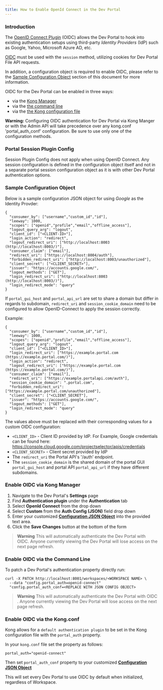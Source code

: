 ```yaml
---
title: How to Enable OpenId Connect in the Dev Portal
---
```


### Introduction

The [OpenID Connect Plugin](/hub/kong-inc/openid-connect/) (OIDC)
allows the Dev Portal to hook into existing authentication setups using third-party
*Identity Providers* (IdP) such as Google, Yahoo, Microsoft Azure AD, etc.

[OIDC](/hub/kong-inc/openid-connect/) must be used with
the `session` method, utilizing cookies for Dev Portal File API requests.

In addition, a configuration object is required to enable OIDC, please refer to the
[Sample Configuration Object](#/sample-configuration-object) section of this
document for more information.

OIDC for the Dev Portal can be enabled in three ways:

- via the [Kong Manager](#enable-oidc-via-kong-manager)
- via the [the command line](#enable-oidc-via-the-command-line)
- via the [the Kong configuration file](#enable-oidc-via-the-kongconf)

**Warning:** Configuring OIDC authentication for Dev Portal via Kong Manger or with the Admin API will take precedence over any kong.conf 'portal_auth_conf' configuration. Be sure to use only one of the configuration methods.  


### Portal Session Plugin Config

Session Plugin Config does not apply when using OpenID Connect. Any session
configuration is defined in the configuration object itself and not
in a separate portal session configuration object as it is with other Dev Portal authentication options.

### Sample Configuration Object

Below is a sample configuration JSON object for using *Google* as the Identity
Provder:

```
{
  "consumer_by": ["username","custom_id","id"],
  "leeway": 1000,
  "scopes": ["openid","profile","email","offline_access"],
  "logout_query_arg": "logout",
  "client_id": ["<CLIENT-ID>"],
  "login_action": "redirect",
  "logout_redirect_uri": ["http://localhost:8003 (http://localhost:8003/)"],
  "consumer_claim": ["email"],
  "redirect_uri": ["https://localhost:8004/auth"],
  "forbidden_redirect_uri": ["http://localhost:8003/unauthorized"],
  "client_secret": ["<CLIENT_SECRET>"],
  "issuer": "https://accounts.google.com/",
  "logout_methods": ["GET"],
  "login_redirect_uri": ["http://localhost:8003 (http://localhost:8003/)"],
  "login_redirect_mode": "query"
}
```

If `portal_gui_host` and `portal_api_url` are set to share a domain but differ
in regards to subdomain, `redirect_uri` and `session_cookie_domain` need to be
configured to allow OpenID-Connect to apply the session correctly.

Example:

```
{
  "consumer_by": ["username","custom_id","id"],
  "leeway": 1000,
  "scopes": ["openid","profile","email","offline_access"],
  "logout_query_arg": "logout",
  "client_id": ["<CLIENT_ID>"],
  "login_redirect_uri": ["https://example.portal.com (https://example.portal.com/)"],
  "login_action": "redirect",
  "logout_redirect_uri": ["https://example.portal.com (https://example.portal.com/)"],
  "consumer_claim": ["email"],
  "redirect_uri": ["https://example.portalapi.com/auth"],
  "session_cookie_domain": ".portal.com",
  "forbidden_redirect_uri": ["https://example.portal.com/unauthorized"],
  "client_secret": ["<CLIENT_SECRET"],
  "issuer": "https://accounts.google.com/",
  "logout_methods": ["GET"],
  "login_redirect_mode": "query"
}
```

The values above must be replaced with their corresponding values for a custom
OIDC configuration:
* `<CLIENT_ID>` - Client ID provided by IdP. For Example, Google credentials can be found here: https://console.cloud.google.com/projectselector/apis/credentials
* `<CLIENT_SECRET>` - Client secret provided by IdP
* The `redirect_uri` the Portal API's '/auth' endpoint.
* The `session_cookie_domain` is the shared domain of the portal GUI `portal_gui_host` and portal API `portal_api_url` if they have different subdomains.

### Enable OIDC via Kong Manager

1. Navigate to the Dev Portal's **Settings** page
2. Find **Authentication plugin** under the **Authentication** tab
3. Select **OpenId  Connect** from the drop down
4. Select **Custom** from the **Auth Config (JSON)** field drop down
5. Enter your customized [**Configuration JSON Object**](#/sample-configuration-object)
into the provided text area.
4. Click the **Save Changes** button at the bottom of the form

>**Warning** This will automatically authenticate the Dev Portal with OIDC. Anyone currently viewing the Dev Portal will lose access on the next page refresh.


### Enable OIDC via the Command Line

To patch a Dev Portal's authentication property directly run:

```
curl -X PATCH http://localhost:8001/workspaces/<WORKSPACE NAME> \
  --data "config.portal_auth=openid-connect"
  "config.portal_auth_conf=<REPLACE WITH JSON CONFIG OBJECT>
```

>**Warning** This will automatically authenticate the Dev Portal with OIDC
>. Anyone currently viewing the Dev Portal will lose access on the
>next page refresh.

### Enable OIDC via the Kong.conf

Kong allows for a `default authentication plugin` to be set in the Kong
configuration file with the `portal_auth` property.

In your `kong.conf` file set the property as follows:

```
portal_auth="openid-connect"
```

Then set `portal_auth_conf` property to your
customized [**Configuration JSON Object**](#/sample-configuration-object)

This will set every Dev Portal to use OIDC by default when
initialized, regardless of Workspace.
